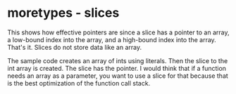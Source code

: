 # moretypes - slices

This shows how effective pointers are since a slice has a pointer to an array, a low-bound index into the array, and a high-bound index into the array. That's it. Slices do not store data like an array.

The sample code creates an array of ints using literals. Then the slice to the int array is created. The slice has the pointer. I would think that if a function needs an array as a parameter, you want to use a slice for that because that is the best optimization of the function call stack.
